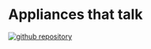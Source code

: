# Appliances that talk
[![github repository](http://gb-maker.herokuapp.com/makebadge/jman294/talkback)](https://github.com/jman294/talkback)
